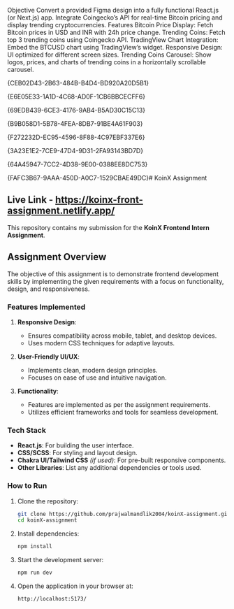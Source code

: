Objective
Convert a provided Figma design into a fully functional React.js (or Next.js) app. Integrate Coingecko’s API for real-time Bitcoin pricing and display trending cryptocurrencies.
Features
Bitcoin Price Display: Fetch Bitcoin prices in USD and INR with 24h price change. Trending Coins: Fetch top 3 trending coins using Coingecko API. TradingView Chart Integration: Embed the BTCUSD chart using TradingView’s widget. Responsive Design: UI optimized for different screen sizes. Trending Coins Carousel: Show logos, prices, and charts of trending coins in a horizontally scrollable carousel.

{CEB02D43-2B63-484B-B4D4-BD920A20D5B1}

{E6E05E33-1A1D-4C68-AD0F-1CB6BBCECFF6}

{69EDB439-6CE3-4176-9AB4-B5AD30C15C13}

{B9B058D1-5B78-4FEA-8DB7-91BE4A61F903}

{F272232D-EC95-4596-8F88-4C97EBF337E6}

{3A23E1E2-7CE9-47D4-9D31-2FA93143BD7D}

{64A45947-7CC2-4D38-9E00-0388EE8DC753}

{FAFC3B67-9AAA-450D-A0C7-1529CBAE49DC}# KoinX Assignment 

## Live Link - https://koinx-front-assignment.netlify.app/

This repository contains my submission for the **KoinX Frontend Intern Assignment**.

## Assignment Overview

The objective of this assignment is to demonstrate frontend development skills by implementing the given requirements with a focus on functionality, design, and responsiveness.

### Features Implemented

1. **Responsive Design**:
   - Ensures compatibility across mobile, tablet, and desktop devices.
   - Uses modern CSS techniques for adaptive layouts.

2. **User-Friendly UI/UX**:
   - Implements clean, modern design principles.
   - Focuses on ease of use and intuitive navigation.

3. **Functionality**:
   - Features are implemented as per the assignment requirements.
   - Utilizes efficient frameworks and tools for seamless development.

### Tech Stack

- **React.js**: For building the user interface.
- **CSS/SCSS**: For styling and layout design.
- **Chakra UI/Tailwind CSS** *(if used)*: For pre-built responsive components.
- **Other Libraries**: List any additional dependencies or tools used.

### How to Run

1. Clone the repository:
   ```bash
   git clone https://github.com/prajwalmandlik2004/koinX-assignment.git
   cd koinX-assignment

2. Install dependencies:
   ```bash
   npm install

3. Start the development server:
   ```bash
   npm run dev

4. Open the application in your browser at:
   ```bash
   http://localhost:5173/
